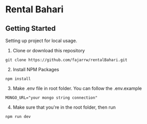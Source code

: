 # Rental Bahari
## Getting Started
Setting up project for local usage.
1. Clone or download this repository
```shell
git clone https://github.com/fajarrw/rentalBahari.git
```
2. Install NPM Packages
```shell
npm install
```
3. Make .env file in root folder. You can follow the .env.example
```shell
MONGO_URL="your mongo string connection"
```
4. Make sure that you're in the root folder, then run
```shell
npm run dev
``` 
